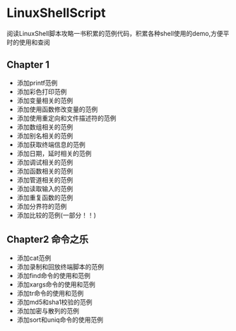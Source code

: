 # LinuxShellScript
阅读LinuxShell脚本攻略一书积累的范例代码，积累各种shell使用的demo,方便平时的使用和查阅
## Chapter 1 
* 添加printf范例
* 添加彩色打印范例
* 添加变量相关的范例
* 添加使用函数修改变量的范例
* 添加使用重定向和文件描述符的范例
* 添加数组相关的范例
* 添加别名相关的范例
* 添加获取终端信息的范例
* 添加日期，延时相关的范例
* 添加调试相关的范例
* 添加函数相关的范例
* 添加管道相关的范例
* 添加读取输入的范例
* 添加重复函数的范例
* 添加分界符的范例
* 添加比较的范例(一部分！！)
## Chapter2 命令之乐
* 添加cat范例
* 添加录制和回放终端脚本的范例
* 添加find命令的使用和范例
* 添加xargs命令的使用和范例
* 添加tr命令的使用和范例
* 添加md5和sha1校验的范例
* 添加加密与散列的范例
* 添加sort和uniq命令的使用范例







